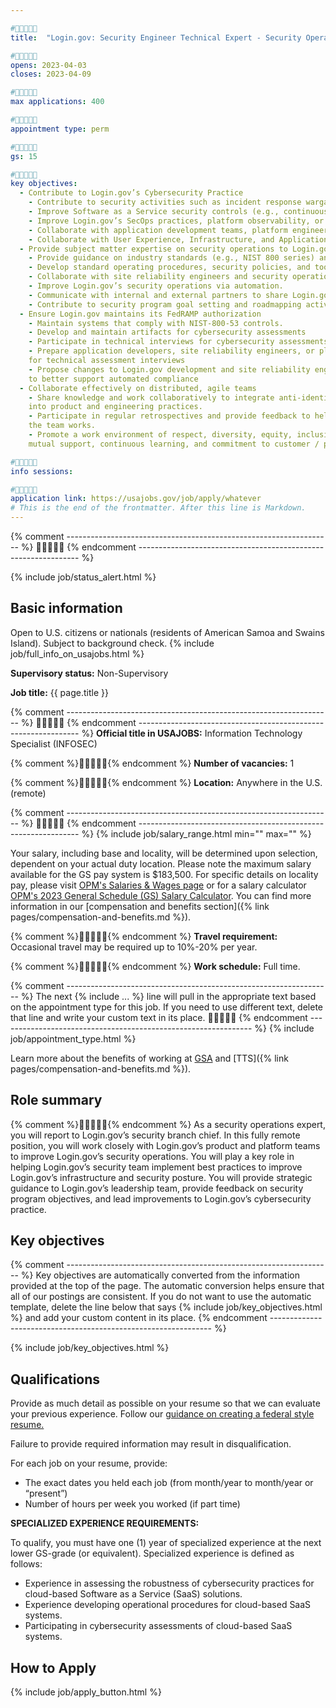 ```yaml
---

#🔻🔻🔻🔻🔻
title:  "Login.gov: Security Engineer Technical Expert - Security Operations"

#🔻🔻🔻🔻🔻
opens: 2023-04-03
closes: 2023-04-09

#🔻🔻🔻🔻🔻
max applications: 400

#🔻🔻🔻🔻🔻
appointment type: perm

#🔻🔻🔻🔻🔻
gs: 15

#🔻🔻🔻🔻🔻
key objectives:
  - Contribute to Login.gov’s Cybersecurity Practice
    - Contribute to security activities such as incident response wargames, infrastructure change review, or static and dynamic code scans and analysis.
    - Improve Software as a Service security controls (e.g., continuous monitoring, logging, incident response, auditing, forensics, access management).
    - Improve Login.gov’s SecOps practices, platform observability, or tooling.
    - Collaborate with application development teams, platform engineers, and Security Operations Center (SOC) engineers to build and implement security in an open source, live services environment.
    - Collaborate with User Experience, Infrastructure, and Application Developer Engineers to ensure changes to Login.gov’s product or infrastructure do not negatively impact security.
  - Provide subject matter expertise on security operations to Login.gov leadership
    - Provide guidance on industry standards (e.g., NIST 800 series) and best practices to security operations engineers and site reliability engineers.
    - Develop standard operating procedures, security policies, and tooling to improve the cybersecurity posture of Login.gov’s cloud platform.
    - Collaborate with site reliability engineers and security operations engineers to enhance cloud platform security operations.
    - Improve Login.gov’s security operations via automation.
    - Communicate with internal and external partners to share Login.gov’s security posture, risk, and operational processes. 
    - Contribute to security program goal setting and roadmapping activities.
  - Ensure Login.gov maintains its FedRAMP authorization
    - Maintain systems that comply with NIST-800-53 controls. 
    - Develop and maintain artifacts for cybersecurity assessments 
    - Participate in technical interviews for cybersecurity assessments
    - Prepare application developers, site reliability engineers, or platform engineers 
    for technical assessment interviews
    - Propose changes to Login.gov development and site reliability engineering practices 
    to better support automated compliance
  - Collaborate effectively on distributed, agile teams
    - Share knowledge and work collaboratively to integrate anti-identity fraud principles 
    into product and engineering practices. 
    - Participate in regular retrospectives and provide feedback to help improve the way 
    the team works.
    - Promote a work environment of respect, diversity, equity, inclusion, accessibility, 
    mutual support, continuous learning, and commitment to customer / partner needs. 

#🔻🔻🔻🔻🔻
info sessions:

#🔻🔻🔻🔻🔻
application link: https://usajobs.gov/job/apply/whatever
# This is the end of the frontmatter. After this line is Markdown.
---
```


{% comment ------------------------------------------------------------------ %}
🔻🔻🔻🔻🔻
{% endcomment --------------------------------------------------------------- %}

{% include job/status_alert.html %}

## Basic information

Open to U.S. citizens or nationals (residents of American Samoa and Swains
Island). Subject to background check. {% include job/full_info_on_usajobs.html %}

**Supervisory status:** Non-Supervisory

**Job title:** {{ page.title }}

{% comment ------------------------------------------------------------------ %}
🔻🔻🔻🔻🔻
{% endcomment --------------------------------------------------------------- %}
**Official title in USAJOBS:** Information Technology Specialist (INFOSEC)

{% comment %}🔻🔻🔻🔻🔻{% endcomment %}
**Number of vacancies:** 1

{% comment %}🔻🔻🔻🔻🔻{% endcomment %}
**Location:** Anywhere in the U.S. (remote)

{% comment ------------------------------------------------------------------ %}
🔻🔻🔻🔻🔻
{% endcomment --------------------------------------------------------------- %}
{% include job/salary_range.html min="" max="" %}

Your salary, including base and locality, will be determined upon selection,
dependent on your actual duty location. Please note the maximum salary available
for the GS pay system is $183,500. For specific details on locality pay, please
visit [OPM's Salaries & Wages page](https://www.opm.gov/policy-data-oversight/pay-leave/salaries-wages/)
or for a salary calculator
[OPM's 2023 General Schedule (GS) Salary Calculator](https://www.opm.gov/policy-data-oversight/pay-leave/salaries-wages/2023/general-schedule-gs-salary-calculator/). You can find more
information in our
[compensation and benefits section]({% link pages/compensation-and-benefits.md %}).

{% comment %}🔻🔻🔻🔻🔻{% endcomment %}
**Travel requirement:**
Occasional travel may be required up to 10%-20% per year.

{% comment %}🔻🔻🔻🔻🔻{% endcomment %}
**Work schedule:**
Full time.

{% comment ------------------------------------------------------------------ %}
The next {% include ... %} line will pull in the appropriate text based on the
appointment type for this job. If you need to use different text, delete that
line and write your custom text in its place.
🔻🔻🔻🔻🔻
{% endcomment --------------------------------------------------------------- %}
{% include job/appointment_type.html %}

Learn more about the benefits of working at
[GSA](https://www.gsa.gov/portal/category/26702) and
[TTS]({% link pages/compensation-and-benefits.md %}).

## Role summary

{% comment %}🔻🔻🔻🔻🔻{% endcomment %}
As a security operations expert, you will report to Login.gov’s security branch chief. 
In this fully remote position, you will work closely with Login.gov’s product and 
platform teams to improve Login.gov’s security operations. You will play a key role 
in helping Login.gov’s security team implement best practices to improve Login.gov’s 
infrastructure and security posture. You will provide strategic guidance to Login.gov’s 
leadership team, provide feedback on security program objectives, and lead improvements 
to Login.gov’s cybersecurity practice.


## Key objectives

{% comment ------------------------------------------------------------------ %}
Key objectives are automatically converted from the information provided at the
top of the page. The automatic conversion helps ensure that all of our postings
are consistent. If you do not want to use the automatic template, delete the
line below that says {% include job/key_objectives.html %} and add your custom
content in its place.
{% endcomment --------------------------------------------------------------- %}

{% include job/key_objectives.html %}

## Qualifications

Provide as much detail as possible on your resume so that we can evaluate your
previous experience. Follow our
[guidance on creating a federal style resume.](https://join.tts.gsa.gov/resume/)

Failure to provide required information may result in disqualification.

For each job on your resume, provide:

- The exact dates you held each job (from month/year to month/year or “present”)
- Number of hours per week you worked (if part time)

**SPECIALIZED EXPERIENCE REQUIREMENTS:**

To qualify, you must have one (1) year of specialized experience at the next
lower GS-grade (or equivalent). Specialized experience is defined as follows:

- Experience in assessing the robustness of cybersecurity practices for cloud-based 
Software as a Service (SaaS) solutions.
- Experience developing operational procedures for cloud-based SaaS systems.
- Participating in cybersecurity assessments of cloud-based SaaS systems.


## How to Apply

{% include job/apply_button.html %}
